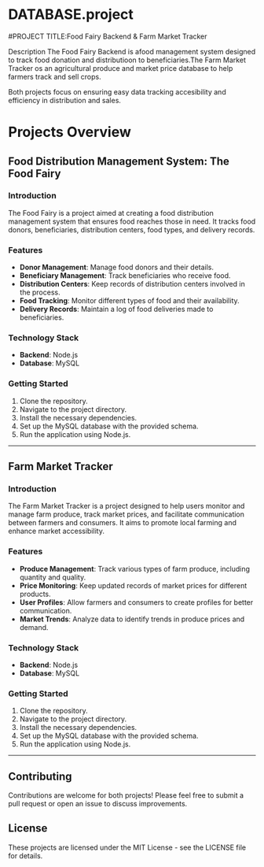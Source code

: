 # DATABASE.project

#PROJECT TITLE:Food Fairy Backend & Farm Market Tracker 

Description 
The Food Fairy Backend is  afood management system designed to track food donation and distributioon to beneficiaries.The Farm Market Tracker os an agricultural produce and market price database to help farmers track and sell crops.

Both projects focus on ensuring easy data tracking accesibility and efficiency in distribution and sales.


# Projects Overview

## Food Distribution Management System: The Food Fairy

### Introduction
The Food Fairy is a project aimed at creating a food distribution management system that ensures food reaches those in need. It tracks food donors, beneficiaries, distribution centers, food types, and delivery records.

### Features
- **Donor Management**: Manage food donors and their details.
- **Beneficiary Management**: Track beneficiaries who receive food.
- **Distribution Centers**: Keep records of distribution centers involved in the process.
- **Food Tracking**: Monitor different types of food and their availability.
- **Delivery Records**: Maintain a log of food deliveries made to beneficiaries.

### Technology Stack
- **Backend**: Node.js
- **Database**: MySQL

### Getting Started
1. Clone the repository.
2. Navigate to the project directory.
3. Install the necessary dependencies.
4. Set up the MySQL database with the provided schema.
5. Run the application using Node.js.

---

## Farm Market Tracker

### Introduction
The Farm Market Tracker is a project designed to help users monitor and manage farm produce, track market prices, and facilitate communication between farmers and consumers. It aims to promote local farming and enhance market accessibility.

### Features
- **Produce Management**: Track various types of farm produce, including quantity and quality.
- **Price Monitoring**: Keep updated records of market prices for different products.
- **User Profiles**: Allow farmers and consumers to create profiles for better communication.
- **Market Trends**: Analyze data to identify trends in produce prices and demand.

### Technology Stack
- **Backend**: Node.js
- **Database**: MySQL

### Getting Started
1. Clone the repository.
2. Navigate to the project directory.
3. Install the necessary dependencies.
4. Set up the MySQL database with the provided schema.
5. Run the application using Node.js.

---

## Contributing
Contributions are welcome for both projects! Please feel free to submit a pull request or open an issue to discuss improvements.

## License
These projects are licensed under the MIT License - see the LICENSE file for details.

</span>
